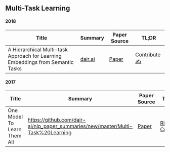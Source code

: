 ## Multi-Task Learning

#### 2018

| Title | Summary | Paper Source | TL;DR |
| ----- | ------- | ----- | ---- |
| A Hierarchical Multi-task Approach for Learning Embeddings from Semantic Tasks | [dair.ai](https://medium.com/dair-ai/hmtl-multi-task-learning-for-state-of-the-art-nlp-245572bbb601) | [Paper](https://arxiv.org/abs/1811.06031) | [Contribute ✍️](https://github.com/dair-ai/nlp_paper_summaries/new/master/Multi-Task%20Learning)

#### 2017

| Title | Summary | Paper Source | TL;DR |
| ----- | ------- | ----- | ---- |
| One Model To Learn Them All | https://github.com/dair-ai/nlp_paper_summaries/new/master/Multi-Task%20Learning | [Paper](https://arxiv.org/pdf/1706.05137.pdf) | [Richard Csaky](https://github.com/ricsinaruto/Seq2seqChatbots/wiki/Chatbot-and-Related-Research-Paper-Notes-with-Images#one-model-to-learn-them-all-s2s)
